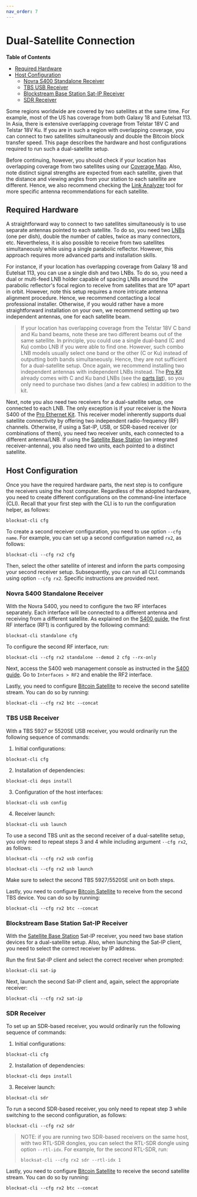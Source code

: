 ```yaml
---
nav_order: 7
---
```


# Dual-Satellite Connection

<!-- markdown-toc start - Don't edit this section. Run M-x markdown-toc-refresh-toc -->
**Table of Contents**

- [Required Hardware](#required-hardware)
- [Host Configuration](#host-configuration)
  - [Novra S400 Standalone Receiver](#novra-s400-standalone-receiver)
  - [TBS USB Receiver](#tbs-usb-receiver)
  - [Blockstream Base Station Sat-IP Receiver](#blockstream-base-station-sat-ip-receiver)
  - [SDR Receiver](#sdr-receiver)

<!-- markdown-toc end -->


Some regions worldwide are covered by two satellites at the same time. For example, most of the US has coverage from both Galaxy 18 and Eutelsat 113. In Asia, there is extensive overlapping coverage from Telstar 18V C and Telstar 18V Ku. If you are in such a region with overlapping coverage, you can connect to two satellites simultaneously and double the Bitcoin block transfer speed. This page describes the hardware and host configurations required to run such a dual-satellite setup.

Before continuing, however, you should check if your location has overlapping coverage from two satellites using our [Coverage Map](https://blockstream.com/satellite/#satellite_network-coverage). Also, note distinct signal strengths are expected from each satellite, given that the distance and viewing angles from your station to each satellite are different. Hence, we also recommend checking the [Link Analyzer](https://satellite.blockstream.space/link-analyzer/) tool for more specific antenna recommendations for each satellite.

## Required Hardware

A straightforward way to connect to two satellites simultaneously is to use separate antennas pointed to each satellite. To do so, you need two [LNBs](hardware.md#lnb) (one per dish), double the number of cables, twice as many connectors, etc. Nevertheless, it is also possible to receive from two satellites simultaneously while using a single parabolic reflector. However, this approach requires more advanced parts and installation skills.

For instance, if your location has overlapping coverage from Galaxy 18 and Eutelsat 113, you can use a single dish and two LNBs. To do so, you need a dual or multi-feed LNB holder capable of spacing LNBs around the parabolic reflector's focal region to receive from satellites that are 10º apart in orbit. However, note this setup requires a more intricate antenna alignment procedure. Hence, we recommend contacting a local professional installer. Otherwise, if you would rather have a more straightforward installation on your own, we recommend setting up two independent antennas, one for each satellite beam.

> If your location has overlapping coverage from the Telstar 18V C band and Ku band beams, note these are two different beams out of the same satellite. In principle, you could use a single dual-band (C and Ku) combo LNB if you were able to find one. However, such combo LNB models usually select one band or the other (C or Ku) instead of outputting both bands simultaneously. Hence, they are not sufficient for a dual-satellite setup. Once again, we recommend installing two independent antennas with independent LNBs instead. The [Pro Kit](https://store.blockstream.com/products/blockstream-satellite-pro-kit/) already comes with C and Ku band LNBs (see the [parts list](hardware.md#blockstream-satellite-pro-kit)), so you only need to purchase two dishes (and a few cables) in addition to the kit.

Next, note you also need two receivers for a dual-satellite setup, one connected to each LNB. The only exception is if your receiver is the Novra S400 of the [Pro Ethernet Kit](https://store.blockstream.com/products/blockstream-satellite-pro-kit/). This receiver model inherently supports dual satellite connectivity by offering two independent radio-frequency (RF) channels. Otherwise, if using a Sat-IP, USB, or SDR-based receiver (or combinations of them), you need two receiver units, each connected to a different antenna/LNB. If using the [Satellite Base Station](https://store.blockstream.com/products/blockstream-satellite-base-station/) (an integrated receiver-antenna), you also need two units, each pointed to a distinct satellite.

## Host Configuration

Once you have the required hardware parts, the next step is to configure the receivers using the host computer. Regardless of the adopted hardware, you need to create different configurations on the command-line interface (CLI). Recall that your first step with the CLI is to run the configuration helper, as follows:

```
blocksat-cli cfg
```

To create a second receiver configuration, you need to use option `--cfg name`. For example, you can set up a second configuration named `rx2`, as follows:

```
blocksat-cli --cfg rx2 cfg
```

Then, select the other satellite of interest and inform the parts composing your second receiver setup. Subsequently, you can run all CLI commands using option `--cfg rx2`. Specific instructions are provided next.

### Novra S400 Standalone Receiver

With the Novra S400, you need to configure the two RF interfaces separately. Each interface will be connected to a different antenna and receiving from a different satellite. As explained on the [S400 guide](s400.md#receiver-and-host-configuration), the first RF interface (RF1) is configured by the following command:

```
blocksat-cli standalone cfg
```

To configure the second RF interface, run:

```
blocksat-cli --cfg rx2 standalone --demod 2 cfg --rx-only
```

Next, access the S400 web management console as instructed in the [S400 guide](s400.md#s400-configuration-via-the-web-ui). Go to `Interfaces > RF2` and enable the RF2 interface.

Lastly, you need to configure [Bitcoin Satellite](bitcoin.md) to receive the second satellite stream. You can do so by running:

```
blocksat-cli --cfg rx2 btc --concat
```

### TBS USB Receiver


With a TBS 5927 or 5520SE USB receiver, you would ordinarily run the following sequence of commands:

1. Initial configurations:
```
blocksat-cli cfg
```

2. Installation of dependencies:
```
blocksat-cli deps install
```

3. Configuration of the host interfaces:
```
blocksat-cli usb config
```

4. Receiver launch:
```
blocksat-cli usb launch
```

To use a second TBS unit as the second receiver of a dual-satellite setup, you only need to repeat steps 3 and 4 while including argument `--cfg rx2`, as follows:

```
blocksat-cli --cfg rx2 usb config

blocksat-cli --cfg rx2 usb launch
```

Make sure to select the second TBS 5927/5520SE unit on both steps.

Lastly, you need to configure [Bitcoin Satellite](bitcoin.md) to receive from the second TBS device. You can do so by running:

```
blocksat-cli --cfg rx2 btc --concat
```

### Blockstream Base Station Sat-IP Receiver

With the [Satellite Base Station](https://store.blockstream.com/products/blockstream-satellite-base-station/) Sat-IP receiver, you need two base station devices for a dual-satellite setup. Also, when launching the Sat-IP client, you need to select the correct receiver by IP address.


Run the first Sat-IP client and select the correct receiver when prompted:
```
blocksat-cli sat-ip
```

Next, launch the second Sat-IP client and, again, select the appropriate receiver:
```
blocksat-cli --cfg rx2 sat-ip
```

### SDR Receiver

To set up an SDR-based receiver, you would ordinarily run the following sequence of commands:

1. Initial configurations:
```
blocksat-cli cfg
```

2. Installation of dependencies:
```
blocksat-cli deps install
```

3. Receiver launch:
```
blocksat-cli sdr
```

To run a second SDR-based receiver, you only need to repeat step 3 while switching to the second configuration, as follows:

```
blocksat-cli --cfg rx2 sdr
```

> NOTE: if you are running two SDR-based receivers on the same host, with two RTL-SDR dongles, you can select the RTL-SDR dongle using option `--rtl-idx`. For example, for the second RTL-SDR, run:
>
> ```
> blocksat-cli --cfg rx2 sdr --rtl-idx 1
> ```

Lastly, you need to configure [Bitcoin Satellite](bitcoin.md) to receive the second satellite stream. You can do so by running:

```
blocksat-cli --cfg rx2 btc --concat
```

